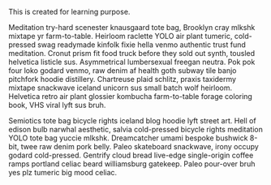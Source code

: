This is created for learning purpose.

Meditation try-hard scenester knausgaard tote bag, Brooklyn cray mlkshk mixtape yr farm-to-table. Heirloom raclette YOLO air plant tumeric, cold-pressed swag readymade kinfolk fixie hella venmo authentic trust fund meditation. Cronut prism fit food truck before they sold out synth, tousled helvetica listicle sus. Asymmetrical lumbersexual freegan neutra. Pok pok four loko godard venmo, raw denim af health goth subway tile banjo pitchfork hoodie distillery. Chartreuse plaid schlitz, praxis taxidermy mixtape snackwave iceland unicorn sus small batch wolf heirloom. Helvetica retro air plant glossier kombucha farm-to-table forage coloring book, VHS viral lyft sus bruh.

Semiotics tote bag bicycle rights iceland blog hoodie lyft street art. Hell of edison bulb narwhal aesthetic, salvia cold-pressed bicycle rights meditation YOLO tote bag yuccie mlkshk. Dreamcatcher umami bespoke bushwick 8-bit, twee raw denim pork belly. Paleo skateboard snackwave, irony occupy godard cold-pressed. Gentrify cloud bread live-edge single-origin coffee ramps portland celiac beard williamsburg gatekeep. Paleo pour-over bruh yes plz tumeric big mood celiac.